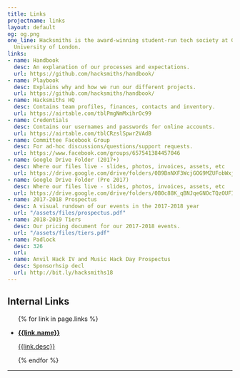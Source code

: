 ```yaml
---
title: Links
projectname: links
layout: default
og: og.png
one_line: Hacksmiths is the award-winning student-run tech society at Goldsmiths,
  University of London.
links:
- name: Handbook
  desc: An explanation of our processes and expectations.
  url: https://github.com/hacksmiths/handbook/
- name: Playbook
  desc: Explains why and how we run our different projects.
  url: https://github.com/hacksmiths/handbook/
- name: Hacksmiths HQ
  desc: Contains team profiles, finances, contacts and inventory.
  url: https://airtable.com/tblPmgNmMxihrOc99
- name: Credentials
  desc: Contains our usernames and passwords for online accounts.
  url: https://airtable.com/tblCRzslSpwr2VAdB
- name: Committee Facebook Group
  desc: For ad-hoc discussions/questions/support requests.
  url: https://www.facebook.com/groups/657541384457046
- name: Google Drive Folder (2017+)
  desc: Where our files live - slides, photos, invoices, assets, etc
  url: https://drive.google.com/drive/folders/0B9BnNXF3WcjGOG9MZUFobWxjVEk?usp=sharing
- name: Google Drive Folder (Pre 2017)
  desc: Where our files live - slides, photos, invoices, assets, etc
  url: https://drive.google.com/drive/folders/0B0c88K_qBNJqeGNOcTQzOUFITmc?usp=sharing
- name: 2017-2018 Prospectus
  desc: A visual rundown of our events in the 2017-2018 year
  url: "/assets/files/prospectus.pdf"
- name: 2018-2019 Tiers
  desc: Our pricing document for our 2017-2018 events.
  url: "/assets/files/tiers.pdf"
- name: Padlock
  desc: 326
  url: 
- name: Anvil Hack IV and Music Hack Day Prospectus
  desc: Sponsorhsip decl
  url: http://bit.ly/hacksmiths18
---
```


<section class="internal-links">
    <div class="container">
        <h2>Internal Links</h2>
        <ul>
          {% for link in page.links %}
            <li>
              <a href="{{link.url}}">
                <p><b>{{link.name}}</b></p>
                <p>{{link.desc}}</p>
              </a>
            </li>
          {% endfor %}
        </ul>
    </div>
</section>

<hr>
